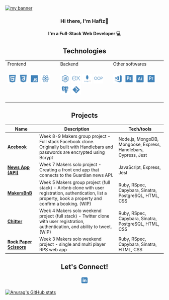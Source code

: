 # <p align="center">
  <a href="https://www.yushi.dev/" target="_blank" rel="noreferrer"><img src="https://user-images.githubusercontent.com/88586488/182867710-f2973046-ed5c-403f-9c4e-95b5fa9c1205.png" alt="my banner"></a>
</p>
<h3 align="center">
Hi there, I'm Hafiz🦾 
</h3>

<h4 align="center">
I'm a Full-Stack Web Developer 💻 
 </h4>

<h2 align='center'>Technologies</h2>
<table>
  <tbody>
    <td valign='top' width='33.33%>
      <h3 align='center'>Frontend<h3>   
      <img src='https://github.com/juliafmorgado/readme-assets/blob/main/GitHub%20Profile/Tech%20Skills/HTML.svg' width='20%'>
      <img src='https://github.com/juliafmorgado/readme-assets/blob/main/GitHub%20Profile/Tech%20Skills/CSS.svg' width='20%'>
      <img src='https://github.com/juliafmorgado/readme-assets/blob/main/GitHub%20Profile/Tech%20Skills/JavaScript.svg' width='20%'>
      <img src='https://github.com/juliafmorgado/readme-assets/blob/main/GitHub%20Profile/Tech%20Skills/React.svg' width='20%'>                                 </td>
                        
   <td valign='top' width='33.33%>
      <h3 align='center'>Backend<h3>
        <img src='https://github.com/juliafmorgado/readme-assets/blob/main/GitHub%20Profile/Tech%20Skills/NodeJS.svg' width='20%'>   
        <img src='https://github.com/juliafmorgado/readme-assets/blob/main/GitHub%20Profile/Tech%20Skills/Express.svg' width='20%'>   
        <img src='https://github.com/juliafmorgado/readme-assets/blob/main/GitHub%20Profile/Tech%20Skills/MongoDB.svg' width='20%'>   
        <img src='https://github.com/juliafmorgado/readme-assets/blob/main/GitHub%20Profile/Tech%20Skills/OOP.svg' width='20%'>   
        <img src='https://github.com/juliafmorgado/readme-assets/blob/main/GitHub%20Profile/Tech%20Skills/PostgreSQL.svg' width='20%'>
<!--         <img src='https://github.com/juliafmorgado/readme-assets/blob/main/GitHub%20Profile/Tech%20Skills/Angular.svg' width='20%'>   -->
        <img src='https://github.com/juliafmorgado/readme-assets/blob/main/GitHub%20Profile/Tech%20Skills/Git.svg' width='20%'>
</td>
   <td valign='top' width='33.33%>
      <h3 align='center'>Other softwares<h3>
        <img src='https://github.com/juliafmorgado/readme-assets/blob/main/GitHub%20Profile/Tech%20Skills/VSCode.svg' width='20%'>   
        <img src='https://github.com/juliafmorgado/readme-assets/blob/main/GitHub%20Profile/Tech%20Skills/Photoshop.svg' width='20%'>   
        <img src='https://github.com/juliafmorgado/readme-assets/blob/main/GitHub%20Profile/Tech%20Skills/Illustrator.svg' width='20%'>   
        <img src='https://github.com/juliafmorgado/readme-assets/blob/main/GitHub%20Profile/Tech%20Skills/PremierePro.svg' width='20%'>   
 </td>
  </tbody>
 </table>
 <h2 align='center'>Projects</h2>
 

| Name                             | Description                                            | Tech/tools        |
| -------------------------------- | ------------------------------------------------------ | ----------------- |
| [**Acebook**](https://github.com/fridayshoes/acebook-node-priceless)| Week 8-9 Makers group project - Full stack Facebook clone. Originally built with Handlebars and passwords are encrypted using Bcrypt | Node.js, MongoDB, Mongoose, Express, Handlebars, Cypress, Jest |
| [**News App (API)**](https://github.com/Hafizalimi7/news-summary-challenge)| Week 7 Makers solo project - Creating a front end app that connects to the Guardian news API.  | JavaScript, Express, Jest |
| [**MakersBnB**](https://github.com/fridayshoes/makers_bnb)| Week 5 Makers group project (full stack) - Airbnb clone with user registration, authentication, list a property, book a property and confirm a booking. (WIP) | Ruby, RSpec, Capybara, Sinatra, PostgreSQL, HTML, CSS |
| [**Chitter**](https://github.com/Hafizalimi7/chitter-challenge)| Week 4 Makers solo weekend project (full stack) - Twitter clone with user registration, authentication, and ability to tweet. (WIP) | Ruby, RSpec, Capybara, Sinatra, PostgreSQL, HTML, CSS |
| [**Rock Paper Scissors**](https://github.com/Hafizalimi7/rps-challenge)| Week 3 Makers solo weekend project - single and multi player RPS web app | Ruby, RSpec, Capybara, Sinatra, HTML, CSS |


<h2 align='center'>Let's Connect!</h2>
 <p align='center'>
        <a href='https://www.linkedin.com/in/hafiz-alimi-7148951a9/'> <img src='https://github.com/juliafmorgado/readme-assets/blob/main/GitHub%20Profile/Social%20Media%20Icons/LinkedIn.svg' width='5%'>   
 </p>


![Anurag's GitHub stats](https://github-readme-stats.vercel.app/api?username=hafizalimi7&show_icons=true&theme=prussian)



